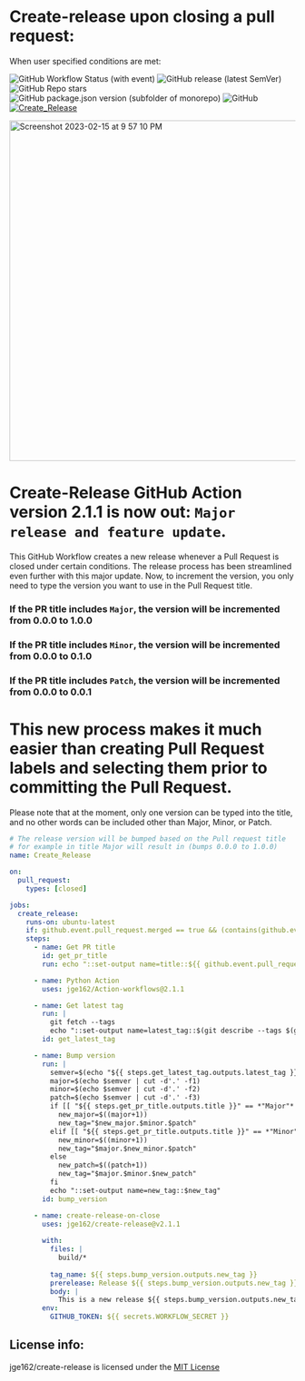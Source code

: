 # Create-release upon closing a pull request:                             
                
When user specified conditions are met:
  
![GitHub Workflow Status (with event)](https://img.shields.io/github/actions/workflow/status/jge162/Action-Workflows/create_release.yml)
![GitHub release (latest SemVer)](https://img.shields.io/github/v/release/jge162/create-release)
![GitHub Repo stars](https://img.shields.io/github/stars/jge162/create-release)
![GitHub package.json version (subfolder of monorepo)](https://img.shields.io/github/package-json/v/jge162/create-release?filename=package.json)
![GitHub](https://img.shields.io/github/license/jge162/create-release?color=purple)
[![Create_Release](https://github.com/jge162/create-release/actions/workflows/create_release.yml/badge.svg)](https://github.com/jge162/create-release/actions/workflows/create_release.yml)

<img width="600" alt="Screenshot 2023-02-15 at 9 57 10 PM" src="https://user-images.githubusercontent.com/31228460/219280855-90b2d767-cf8c-49e8-8226-269fa190b42e.png">

# Create-Release GitHub Action version 2.1.1 is now out: `Major release and feature update`. 

This GitHub Workflow creates a new release whenever a Pull Request is closed under certain conditions. 
The release process has been streamlined even further with this major update. Now, to increment the version, 
you only need to type the version you want to use in the Pull Request title.


### If the PR title includes `Major`, the version will be incremented from 0.0.0 to 1.0.0
### If the PR title includes `Minor`, the version will be incremented from 0.0.0 to 0.1.0 
### If the PR title includes `Patch`, the version will be incremented from 0.0.0 to 0.0.1 

# This new process makes it much easier than creating Pull Request labels and selecting them prior to committing the Pull Request.

Please note that at the moment, only one version can be typed into the title, 
and no other words can be included other than Major, Minor, or Patch.

```yaml
# The release version will be bumped based on the Pull request title 
# for example in title Major will result in (bumps 0.0.0 to 1.0.0)
name: Create_Release

on:
  pull_request:
    types: [closed]

jobs:
  create_release:
    runs-on: ubuntu-latest
    if: github.event.pull_request.merged == true && (contains(github.event.pull_request.title, 'Major') ||            contains(github.event.pull_request.title, 'Minor') || contains(github.event.pull_request.title, 'Patch')) && github.event.pull_request.user.login == 'jge162'
    steps:  
      - name: Get PR title
        id: get_pr_title
        run: echo "::set-output name=title::${{ github.event.pull_request.title }}"

      - name: Python Action
        uses: jge162/Action-workflows@2.1.1

      - name: Get latest tag
        run: |
          git fetch --tags
          echo "::set-output name=latest_tag::$(git describe --tags $(git rev-list --tags --max-count=1))"
        id: get_latest_tag

      - name: Bump version
        run: |
          semver=$(echo "${{ steps.get_latest_tag.outputs.latest_tag }}")
          major=$(echo $semver | cut -d'.' -f1)
          minor=$(echo $semver | cut -d'.' -f2)
          patch=$(echo $semver | cut -d'.' -f3)
          if [[ "${{ steps.get_pr_title.outputs.title }}" == *"Major"* ]]; then
            new_major=$((major+1))
            new_tag="$new_major.$minor.$patch"
          elif [[ "${{ steps.get_pr_title.outputs.title }}" == *"Minor"* ]]; then
            new_minor=$((minor+1))
            new_tag="$major.$new_minor.$patch"
          else
            new_patch=$((patch+1))
            new_tag="$major.$minor.$new_patch"
          fi
          echo "::set-output name=new_tag::$new_tag"
        id: bump_version

      - name: create-release-on-close
        uses: jge162/create-release@v2.1.1
  
        with:
          files: |
            build/*
            
          tag_name: ${{ steps.bump_version.outputs.new_tag }}
          prerelease: Release ${{ steps.bump_version.outputs.new_tag }}
          body: |
            This is a new release ${{ steps.bump_version.outputs.new_tag }} which will include the following changes: ${{ steps.get_pr_title.outputs.title }}
        env:
          GITHUB_TOKEN: ${{ secrets.WORKFLOW_SECRET }}
```

## License info:

jge162/create-release is licensed under the [MIT License](https://github.com/jge162/create-release/blob/main/LICENSE)
